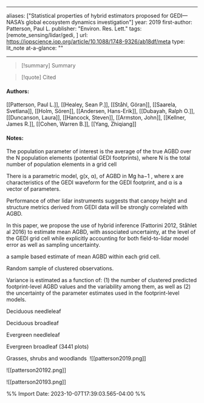   
---
aliases: ["Statistical properties of hybrid estimators proposed for GEDI—NASA’s global ecosystem dynamics investigation"] 
year: 2019 
first-author: Patterson, Paul L.
publisher: "Environ. Res. Lett." 
tags:[remote_sensing/lidar/gedi, ]
url: https://iopscience.iop.org/article/10.1088/1748-9326/ab18df/meta 
type: lit_note
at-a-glance: ""

--- 

>[!summary] Summary

>[!quote] Cited

#### Authors:
[[Patterson, Paul L.]], [[Healey, Sean P.]], [[Ståhl, Göran]], [[Saarela, Svetlana]], [[Holm, Sören]], [[Andersen, Hans-Erik]], [[Dubayah, Ralph O.]], [[Duncanson, Laura]], [[Hancock, Steven]], [[Armston, John]], [[Kellner, James R.]], [[Cohen, Warren B.]], [[Yang, Zhiqiang]]
#### Notes:

The population parameter of interest is the average of the true AGBD over the N population elements (potential GEDI footprints), where N is the total number of population elements in a grid cell 

There is a parametric model, g(x, α), of AGBD in Mg ha−1 , where x are characteristics of the GEDI waveform for the GEDI footprint, and α is a vector of parameters. 

Performance of other lidar instruments suggests that canopy height and structure metrics derived from GEDI data will be strongly correlated with AGBD. 

In this paper, we propose the use of hybrid inference (Fattorini 2012, Ståhlet al 2016) to estimate mean AGBD, with associated uncertainty, at the level of the GEDI grid cell while explicitly accounting for both field-to-lidar model error as well as sampling uncertainty. 

a sample based estimate of mean AGBD within each grid cell. 

Random sample of clustered observations. 

Variance is estimated as a function of: (1) the number of clustered predicted footprint-level AGBD values and the variability among them, as well as (2) the uncertainty of the parameter estimates used in the footprint-level models. 

Deciduous needleleaf 

Deciduous broadleaf 

Evergreen needleleaf

Evergreen broadleaf (3441 plots) 

Grasses, shrubs and woodlands 
![[patterson2019.png]]

![[patterson20192.png]]

![[patterson20193.png]]



%% Import Date: 2023-10-07T17:39:03.565-04:00 %%
